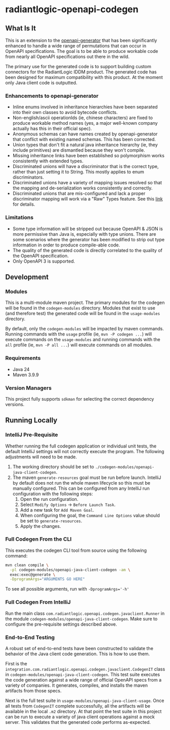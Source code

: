 # radiantlogic-openapi-codegen

## What Is It

This is an extension to the [openapi-generator](https://github.com/OpenAPITools/openapi-generator) that has been significantly enhanced to handle a wide range of permutations that can occur in OpenAPI specifications. The goal is to be able to produce workable code from nearly all OpenAPI specifications out there in the wild. 

The primary use for the generated code is to support building custom connectors for the RadiantLogic IDDM product. The generated code has been designed for maximum compatibility with this product. At the moment only Java client code is outputted.

### Enhancements to openapi-generator

- Inline enums involved in inheritance hierarchies have been separated into their own classes to avoid bytecode conflicts.
- Non-english/ascii operationIds (ie, chinese characters) are fixed to produce workable method names (yes, a major well-known company actually has this in their official spec).
- Anonymous schemas can have names created by openapi-generator that conflict with existing named schemas. This has been corrected.
- Union types that don't fit a natural java inheritance hierarchy (ie, they include primitives) are dismantled because they won't compile.
- Missing inheritance links have been established so polymorphism works consistently with extended types.
- Discriminated unions will have a discriminator that is the correct type, rather than just setting it to String. This mostly applies to enum discriminators.
- Discriminated unions have a variety of mapping issues resolved so that the mapping and de-serialization works consistently and correctly.
- Discriminated unions that are mis-configured and lack a proper discriminator mapping will work via a "Raw" Types feature. See this [link](./docs/RAW_TYPES.md) for details.

### Limitations

- Some type information will be stripped out because OpenAPI & JSON is more permissive than Java is, especially with type unions. There are some scenarios where the generator has been modified to strip out type information in order to produce compile-able code.
- The quality of the generated code is directly correlated to the quality of the OpenAPI specification.
- Only OpenAPI 3 is supported.

## Development

### Modules

This is a multi-module maven project. The primary modules for the codegen will be found in the `codegen-modules` directory. Modules that exist to use (and therefore test) the generated code will be found in the `usage-modules` directory.

By default, only the `codegen-modules` will be impacted by maven commands. Running commands with the `usage` profile (ie, `mvn -P codegen ...`) will execute commands on the `usage-modules` and running commands with the `all` profile (ie, `mvn -P all ...`) will execute commands on all modules. 

### Requirements

- Java 24
- Maven 3.9.9

### Version Managers

This project fully supports `sdkman` for selecting the correct dependency versions.

## Running Locally

### IntelliJ Pre-Requisite

Whether running the full codegen application or individual unit tests, the default IntelliJ settings will not correctly execute the program. The following adjustments will need to be made.

1. The working directory should be set to `./codegen-modules/openapi-java-client-codegen`.
2. The maven `generate-resources` goal must be run before launch. IntelliJ by default does not run the whole maven lifecycle so this must be manually configured. This can be configured from any IntelliJ run configuration with the following steps:
   1. Open the run configuration.
   2. Select `Modify Options` -> `Before Launch Task`.
   3. Add a new task for `Add Maven Goal`.
   4. When configuring the goal, the `Command Line Options` value should be set to `generate-resources`.
   5. Apply the changes.

### Full Codegen From the CLI

This executes the codegen CLI tool from source using the following command:

```bash
mvn clean compile \
  -pl codegen-modules/openapi-java-client-codegen -am \
  exec:exec@generate \
  -DprogramArgs="ARGUMENTS GO HERE"
```

To see all possible arguments, run with `-DprogramArgs='-h'`

### Full Codegen From IntelliJ

Run the main class `com.radiantlogic.openapi.codegen.javaclient.Runner` in the module `codegen-modules/openapi-java-client-codegen`. Make sure to configure the pre-requisite settings described above.

### End-to-End Testing

A robust set of end-to-end tests have been constructed to validate the behavior of the Java client code generation. This is how to use them.

First is the `integration.com.radiantlogic.openapi.codegen.javaclient.CodegenIT` class in `codegen-modules/openapi-java-client-codegen`. This test suite executes the code generation against a wide range of official OpenAPI specs from a variety of companies. It generates, compiles, and installs the maven artifacts from those specs.

Next is the full test suite in `usage-modules/openapi-java-client-usage`. Once all tests from `CodegenIT` complete successfully, all the artifacts will be available in the local `.m2` directory. At that point the test suite in this project can be run to execute a variety of java client operations against a mock server. This validates that the generated code performs as-expected.